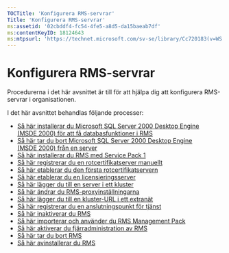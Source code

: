 ```yaml
---
TOCTitle: 'Konfigurera RMS-servrar'
Title: 'Konfigurera RMS-servrar'
ms:assetid: '02cbddf4-fc54-4fe5-a8d5-da15baeab7df'
ms:contentKeyID: 18124643
ms:mtpsurl: 'https://technet.microsoft.com/sv-se/library/Cc720183(v=WS.10)'
---
```


Konfigurera RMS-servrar
=======================

Procedurerna i det här avsnittet är till för att hjälpa dig att konfigurera RMS-servrar i organisationen.

I det här avsnittet behandlas följande processer:

-   [Så här installerar du Microsoft SQL Server 2000 Desktop Engine (MSDE 2000) för att få databasfunktioner i RMS](https://technet.microsoft.com/c9b9cd08-98c4-424f-b3fc-d685f57c002e)
-   [Så här tar du bort Microsoft SQL Server 2000 Desktop Engine (MSDE 2000) från en server](https://technet.microsoft.com/1864fa81-3298-4e34-a061-9f81b28d8284)
-   [Så här installerar du RMS med Service Pack 1](https://technet.microsoft.com/dab20175-a690-43f8-b943-768d289daa0d)
-   [Så här registrerar du en rotcertifikatserver manuellt](https://technet.microsoft.com/aecdebb5-b28b-4b58-937a-392bb6ce9643)
-   [Så här etablerar du den första rotcertifikatservern](https://technet.microsoft.com/debc42f3-74ff-4c99-b7a4-4921fccdabc2)
-   [Så här etablerar du en licensieringsserver](https://technet.microsoft.com/4d67b898-0ba9-4eef-ab7d-ee0ca55a688e)
-   [Så här lägger du till en server i ett kluster](https://technet.microsoft.com/db635238-5528-4bec-9cc6-8244e2b3d733)
-   [Så här ändrar du RMS-proxyinställningarna](https://technet.microsoft.com/8f50bd4d-26b1-4996-b361-722ee21607f3)
-   [Så här lägger du till en kluster-URL i ett extranät](https://technet.microsoft.com/12c83186-ce9e-4100-bbd1-d87a885331c7)
-   [Så här registrerar du en anslutningspunkt för tjänst](https://technet.microsoft.com/630cc3c3-9ed9-4423-8874-cbaceb43b353)
-   [Så här inaktiverar du RMS](https://technet.microsoft.com/8b563c25-17cd-4b9b-ae42-695497ab6439)
-   [Så här importerar och använder du RMS Management Pack](https://technet.microsoft.com/d9a73ef0-2f81-48c2-97cc-deb7bf477389)
-   [Så här aktiverar du fjärradministration av RMS](https://technet.microsoft.com/00f17054-5f5d-47e2-89c1-7a593b930bb3)
-   [Så här tar du bort RMS](https://technet.microsoft.com/9fa63daa-5fb9-4afd-8371-b38248619857)
-   [Så här avinstallerar du RMS](https://technet.microsoft.com/885e3b4f-ea32-466f-9f7f-d8440b0f7c28)
